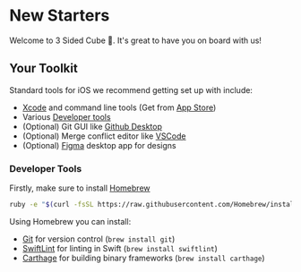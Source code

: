 # New Starters
Welcome to 3 Sided Cube 👋. It's great to have you on board with us!

## Your Toolkit
Standard tools for iOS we recommend getting set up with include:

* [Xcode](https://developer.apple.com/xcode/) and command line tools (Get from [App Store](https://apps.apple.com/gb/app/xcode/id497799835))
* Various [Developer tools](#developer-tools)
* (Optional) Git GUI like [Github Desktop](https://desktop.github.com/)
* (Optional) Merge conflict editor like [VSCode](https://code.visualstudio.com/)
* (Optional) [Figma](https://www.figma.com/downloads/) desktop app for designs

### Developer Tools

Firstly, make sure to install [Homebrew](https://brew.sh/)
```bash
ruby -e "$(curl -fsSL https://raw.githubusercontent.com/Homebrew/install/master/install)"
```

Using Homebrew you can install:

* [Git](https://git-scm.com/) for version control (`brew install git`)
* [SwiftLint](https://github.com/realm/SwiftLint) for linting in Swift (`brew install swiftlint`)
* [Carthage](https://github.com/Carthage/Carthage) for building binary frameworks (`brew install carthage`)


